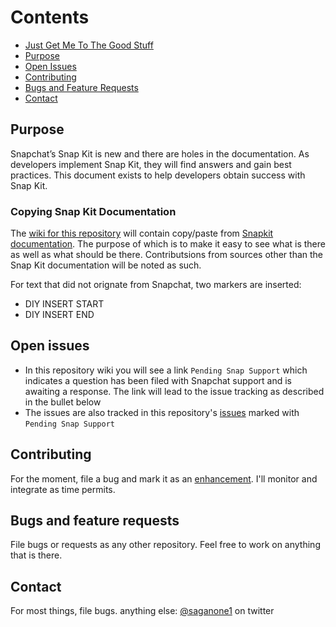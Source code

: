 # Contents
- [Just Get Me To The Good Stuff](https://github.com/bbookman/Snapchat-Snap-Kit-DIY-Docs/wiki)
- [Purpose](#purpose)
- [Open Issues](#open-issues)
- [Contributing](#contributing)
- [Bugs and Feature Requests](#bugs-and-feature-requests)
- [Contact](#contact)


## Purpose
Snapchat’s Snap Kit is new and there are holes in the documentation. As developers implement Snap Kit, they will find answers and gain best practices.  This document exists to help developers obtain success with Snap Kit.

### Copying Snap Kit Documentation
The [wiki for this repository](https://github.com/bbookman/Snapchat-Snap-Kit-DIY-Docs/wiki) will contain copy/paste from [Snapkit documentation](https://docs.snapchat.com/docs/). The purpose of which is to make it easy to see what is there as well as what should be there.  Contributsions from sources other than the Snap Kit documentation will be noted as such.

For text that did not orignate from Snapchat, two markers are inserted:
* DIY INSERT START
* DIY INSERT END

## Open issues
* In this repository wiki you will see a link `Pending Snap Support` which indicates a question has been filed with Snapchat support and is awaiting a response.  The link will lead to the issue tracking as described in the bullet below
* The issues are also tracked in this repository's [issues](https://github.com/bbookman/Snapchat-Snap-Kit-DIY-Docs/issues?q=is%3Aissue+is%3Aopen+label%3A%22Pending+Snap+Support%22) marked with `Pending Snap Support`

## Contributing
For the moment, file a bug and mark it as an [enhancement](https://github.com/bbookman/Snapchat-Snap-Kit-DIY-Docs/labels/enhancement).  I'll monitor and integrate as time permits.

## Bugs and feature requests
File bugs or requests as any other repository. Feel free to work on anything that is there.

## Contact
For most things, file bugs. anything else:
[@saganone1](http://twitter.com/saganone1) on twitter
